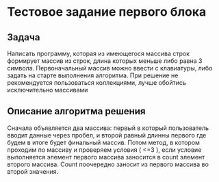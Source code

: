 # Тестовое задание первого блока #

## Задача ##

Написать программу, которая из имеющегося массива строк формирует массив из строк, длина которых меньше либо равна 3 символа. Первоначальный массив можно ввести с клавиатуры, либо задать на старте выполнения алгоритма. При решение не рекомендуется пользоваться коллекциями, лучше обойтись исключительно массивами

## Описание алгоритма решения ##

Сначала объявляется два массива: первый в который пользователь вводит данные через пробел, и второй равный длинны первого где будем в итоге будет финальный массив. Потом метод, в котором проходим по массиву и проверяем условия ( <=3 ), если условие выполняется элемент первого массива заносится в count элемент второго массива. Сount поочередно заносит из первого массива во второй значения.

